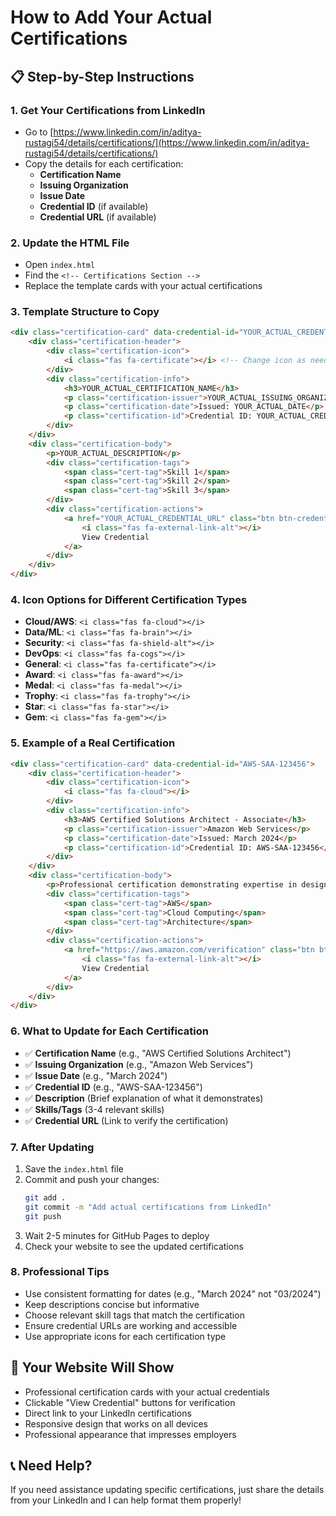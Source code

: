 # How to Add Your Actual Certifications

## 📋 **Step-by-Step Instructions**

### 1. **Get Your Certifications from LinkedIn**
- Go to [https://www.linkedin.com/in/aditya-rustagi54/details/certifications/](https://www.linkedin.com/in/aditya-rustagi54/details/certifications/)
- Copy the details for each certification:
  - **Certification Name**
  - **Issuing Organization**
  - **Issue Date**
  - **Credential ID** (if available)
  - **Credential URL** (if available)

### 2. **Update the HTML File**
- Open `index.html`
- Find the `<!-- Certifications Section -->`
- Replace the template cards with your actual certifications

### 3. **Template Structure to Copy**
```html
<div class="certification-card" data-credential-id="YOUR_ACTUAL_CREDENTIAL_ID">
    <div class="certification-header">
        <div class="certification-icon">
            <i class="fas fa-certificate"></i> <!-- Change icon as needed -->
        </div>
        <div class="certification-info">
            <h3>YOUR_ACTUAL_CERTIFICATION_NAME</h3>
            <p class="certification-issuer">YOUR_ACTUAL_ISSUING_ORGANIZATION</p>
            <p class="certification-date">Issued: YOUR_ACTUAL_DATE</p>
            <p class="certification-id">Credential ID: YOUR_ACTUAL_CREDENTIAL_ID</p>
        </div>
    </div>
    <div class="certification-body">
        <p>YOUR_ACTUAL_DESCRIPTION</p>
        <div class="certification-tags">
            <span class="cert-tag">Skill 1</span>
            <span class="cert-tag">Skill 2</span>
            <span class="cert-tag">Skill 3</span>
        </div>
        <div class="certification-actions">
            <a href="YOUR_ACTUAL_CREDENTIAL_URL" class="btn btn-credential" target="_blank">
                <i class="fas fa-external-link-alt"></i>
                View Credential
            </a>
        </div>
    </div>
</div>
```

### 4. **Icon Options for Different Certification Types**
- **Cloud/AWS**: `<i class="fas fa-cloud"></i>`
- **Data/ML**: `<i class="fas fa-brain"></i>`
- **Security**: `<i class="fas fa-shield-alt"></i>`
- **DevOps**: `<i class="fas fa-cogs"></i>`
- **General**: `<i class="fas fa-certificate"></i>`
- **Award**: `<i class="fas fa-award"></i>`
- **Medal**: `<i class="fas fa-medal"></i>`
- **Trophy**: `<i class="fas fa-trophy"></i>`
- **Star**: `<i class="fas fa-star"></i>`
- **Gem**: `<i class="fas fa-gem"></i>`

### 5. **Example of a Real Certification**
```html
<div class="certification-card" data-credential-id="AWS-SAA-123456">
    <div class="certification-header">
        <div class="certification-icon">
            <i class="fas fa-cloud"></i>
        </div>
        <div class="certification-info">
            <h3>AWS Certified Solutions Architect - Associate</h3>
            <p class="certification-issuer">Amazon Web Services</p>
            <p class="certification-date">Issued: March 2024</p>
            <p class="certification-id">Credential ID: AWS-SAA-123456</p>
        </div>
    </div>
    <div class="certification-body">
        <p>Professional certification demonstrating expertise in designing distributed systems and applications on AWS platform.</p>
        <div class="certification-tags">
            <span class="cert-tag">AWS</span>
            <span class="cert-tag">Cloud Computing</span>
            <span class="cert-tag">Architecture</span>
        </div>
        <div class="certification-actions">
            <a href="https://aws.amazon.com/verification" class="btn btn-credential" target="_blank">
                <i class="fas fa-external-link-alt"></i>
                View Credential
            </a>
        </div>
    </div>
</div>
```

### 6. **What to Update for Each Certification**
- ✅ **Certification Name** (e.g., "AWS Certified Solutions Architect")
- ✅ **Issuing Organization** (e.g., "Amazon Web Services")
- ✅ **Issue Date** (e.g., "March 2024")
- ✅ **Credential ID** (e.g., "AWS-SAA-123456")
- ✅ **Description** (Brief explanation of what it demonstrates)
- ✅ **Skills/Tags** (3-4 relevant skills)
- ✅ **Credential URL** (Link to verify the certification)

### 7. **After Updating**
1. Save the `index.html` file
2. Commit and push your changes:
   ```bash
   git add .
   git commit -m "Add actual certifications from LinkedIn"
   git push
   ```
3. Wait 2-5 minutes for GitHub Pages to deploy
4. Check your website to see the updated certifications

### 8. **Professional Tips**
- Use consistent formatting for dates (e.g., "March 2024" not "03/2024")
- Keep descriptions concise but informative
- Choose relevant skill tags that match the certification
- Ensure credential URLs are working and accessible
- Use appropriate icons for each certification type

## 🎯 **Your Website Will Show**
- Professional certification cards with your actual credentials
- Clickable "View Credential" buttons for verification
- Direct link to your LinkedIn certifications
- Responsive design that works on all devices
- Professional appearance that impresses employers

## 📞 **Need Help?**
If you need assistance updating specific certifications, just share the details from your LinkedIn and I can help format them properly! 